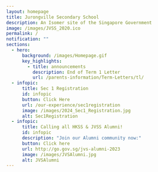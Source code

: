 ```yaml
---
layout: homepage
title: Jurongville Secondary School
description: An Isomer site of the Singapore Government
image: /images/JVSS_2020.ico
permalink: /
notification: ""
sections:
  - hero:
      background: /images/Homepage.gif
      key_highlights:
        - title: announcements
          description: End of Term 1 Letter
          url: /parents-information/Term-Letters/tl/
  - infopic:
      title: Sec 1 Registration
      id: infopic
      button: Click Here
      url: /our-experience/sec1registration
      image: /images/2024_Sec1_Registration.jpg
      alt: Sec1Registration
  - infopic:
      title: Calling all HKSS & JVSS Alumni!
      id: infopic
      description: "Join our Alumni community now:"
      button: Click here
      url: http://go.gov.sg/jvs-alumni-2023
      image: /images/JVSAlumni.jpg
      alt: JVSAlumni
---
```

